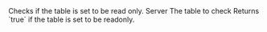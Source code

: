 <function name="isreadonly" parent="debug" type="libraryfunc">
	<description>
		Checks if the table is set to be read only.
		<added version="0.8"></added>
	</description>
	<realm>Server</realm>
	<args>
		<arg name="tbl" type="table">The table to check</arg>
	</args>
	<rets>
		<ret name="readOnly" type="boolean">Returns `true` if the table is set to be readonly.</ret>
	</rets>
</function>